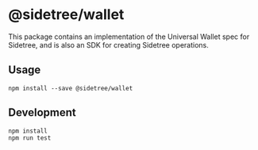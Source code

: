 # @sidetree/wallet

This package contains an implementation of the Universal Wallet spec for Sidetree, and is also an SDK for creating Sidetree operations.

## Usage

```
npm install --save @sidetree/wallet
```

## Development

```
npm install
npm run test
```
